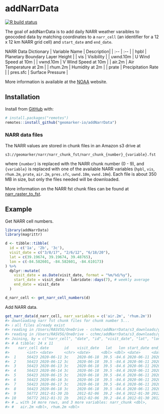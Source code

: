 
<!-- README.md is generated from README.Rmd. Please edit that file -->

# addNarrData

<!-- badges: start -->

[![R build
status](https://github.com/geomarker-io/addNarrData/workflows/R-CMD-check/badge.svg)](https://github.com/geomarker-io/addNarrData/actions)
<!-- badges: end -->

The goal of addNarrData is to add daily NARR weather varaibles to
geocoded data by matching coordinates to a `narr_cell` (an identifier for 
a 12 x 12 km NARR grid cell) and `start_date` and `end_date`.

NARR Data Dictionary
| Variable Name | Description|
| :-- | :-- |
| hpbl | Planetary Boundary Layer Height |
| vis | Visibility |
| uwnd.10m | U Wind Speed at 10m |
| vwnd.10m | V Wind Speed at 10m |
| air.2m | Air Temperature at 2m |
| rhum.2m | Humidity at 2m |
| prate | Precipitation Rate |
| pres.sfc | Surface Pressure |

More information is available at the [NOAA](https://www.ncdc.noaa.gov/sites/default/files/attachments/ncdc-narrdsi-6175-final.pdf) website.

## Installation

Install from [GitHub](https://github.com/) with:

``` r
# install.packages("remotes")
remotes::install_github("geomarker-io/addNarrData")
```

### NARR data files

The NARR values are stored in chunk files in an Amazon s3 drive at

    s3://geomarker/narr/narr_chunk_fst/narr_chunk_{number}_{variable}.fst

where `{number}` is replaced with the NARR chunk number (0 - 9), and
`{variable}` is replaced with one of the available NARR variables
(`hpbl`, `vis`, `rhum.2m`, `prate`, `air.2m`, `pres.sfc`, `uwnd.10m`,
`vwnd.10m`). Each file is about 350 MB in size, but only the files
needed will be downloaded.

More information on the NARR fst chunk files can be found at
[narr\_raster\_to\_fst](https://github.com/geomarker-io/narr_raster_to_fst#narr_raster_to_fst).

## Example

Get NARR cell numbers.

``` r
library(addNarrData)
library(magrittr)

d <- tibble::tibble(
  id = c('1a', '2b', '3c'),
  visit_date = c("3/8/17", "2/6/12", "6/18/20"),
  lat = c(39.19674, 39.19674, 39.48765),
  lon = c(-84.582601, -84.582601, -84.610173)
) %>%
  dplyr::mutate(
    visit_date = as.Date(visit_date, format = "%m/%d/%y"),
    start_date = visit_date - lubridate::days(7), # weekly average
    end_date = visit_date
  )

d_narr_cell <- get_narr_cell_numbers(d)
```

Add NARR data.

``` r
get_narr_data(d_narr_cell, narr_variables = c('air.2m', 'rhum.2m'))
#> downloading narr fst chunk files for chunk number 5...
#> ℹ all files already exist
#> reading in /Users/RASV5G/OneDrive - cchmc/addNarrData/s3_downloads/geomarker/narr/narr_chunk_fst/narr_chunk_5_air.2m.fst and joining to data...
#> reading in /Users/RASV5G/OneDrive - cchmc/addNarrData/s3_downloads/geomarker/narr/narr_chunk_fst/narr_chunk_5_rhum.2m.fst and joining to data...
#> Joining, by = c("narr_cell", "date", "id", "visit_date", "lat", "lon", "start_date", "end_date", "narr_chunk")
#> # A tibble: 24 x 11
#>    narr_cell date       id    visit_date   lat   lon start_date end_date  
#>        <int> <date>     <chr> <date>     <dbl> <dbl> <date>     <date>    
#>  1     56423 2020-06-11 3c    2020-06-18  39.5 -84.6 2020-06-11 2020-06-18
#>  2     56423 2020-06-12 3c    2020-06-18  39.5 -84.6 2020-06-11 2020-06-18
#>  3     56423 2020-06-13 3c    2020-06-18  39.5 -84.6 2020-06-11 2020-06-18
#>  4     56423 2020-06-14 3c    2020-06-18  39.5 -84.6 2020-06-11 2020-06-18
#>  5     56423 2020-06-15 3c    2020-06-18  39.5 -84.6 2020-06-11 2020-06-18
#>  6     56423 2020-06-16 3c    2020-06-18  39.5 -84.6 2020-06-11 2020-06-18
#>  7     56423 2020-06-17 3c    2020-06-18  39.5 -84.6 2020-06-11 2020-06-18
#>  8     56423 2020-06-18 3c    2020-06-18  39.5 -84.6 2020-06-11 2020-06-18
#>  9     56772 2012-01-30 2b    2012-02-06  39.2 -84.6 2012-01-30 2012-02-06
#> 10     56772 2012-01-31 2b    2012-02-06  39.2 -84.6 2012-01-30 2012-02-06
#> # … with 14 more rows, and 3 more variables: narr_chunk <dbl>,
#> #   air.2m <dbl>, rhum.2m <dbl>
```
